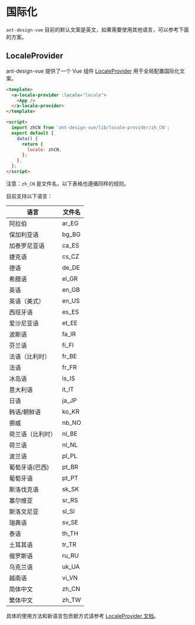 # 国际化

`ant-design-vue` 目前的默认文案是英文，如果需要使用其他语言，可以参考下面的方案。

## LocaleProvider

ant-design-vue 提供了一个 Vue 组件 [LocaleProvider](#/components/locale-provider-cn) 用于全局配置国际化文案。

```html
<template>
  <a-locale-provider :locale="locale">
    <App />
  </a-locale-provider>
</template>

<script>
  import zhCN from 'ant-design-vue/lib/locale-provider/zh_CN';
  export default {
    data() {
      return {
        locale: zhCN,
      };
    },
  };
</script>
```

注意：`zh_CN` 是文件名，以下表格也遵循同样的规则。

目前支持以下语言：

| 语言             | 文件名 |
| ---------------- | ------ |
| 阿拉伯           | ar_EG  |
| 保加利亚语       | bg_BG  |
| 加泰罗尼亚语     | ca_ES  |
| 捷克语           | cs_CZ  |
| 德语             | de_DE  |
| 希腊语           | el_GR  |
| 英语             | en_GB  |
| 英语（美式）     | en_US  |
| 西班牙语         | es_ES  |
| 爱沙尼亚语       | et_EE  |
| 波斯语           | fa_IR  |
| 芬兰语           | fi_FI  |
| 法语（比利时）   | fr_BE  |
| 法语             | fr_FR  |
| 冰岛语           | is_IS  |
| 意大利语         | it_IT  |
| 日语             | ja_JP  |
| 韩语/朝鲜语      | ko_KR  |
| 挪威             | nb_NO  |
| 荷兰语（比利时） | nl_BE  |
| 荷兰语           | nl_NL  |
| 波兰语           | pl_PL  |
| 葡萄牙语(巴西)   | pt_BR  |
| 葡萄牙语         | pt_PT  |
| 斯洛伐克语       | sk_SK  |
| 塞尔维亚         | sr_RS  |
| 斯洛文尼亚       | sl_SI  |
| 瑞典语           | sv_SE  |
| 泰语             | th_TH  |
| 土耳其语         | tr_TR  |
| 俄罗斯语         | ru_RU  |
| 乌克兰语         | uk_UA  |
| 越南语           | vi_VN  |
| 简体中文         | zh_CN  |
| 繁体中文         | zh_TW  |

具体的使用方法和新语言包贡献方式请参考 [LocaleProvider 文档](#/components/locale-provider-cn)。
